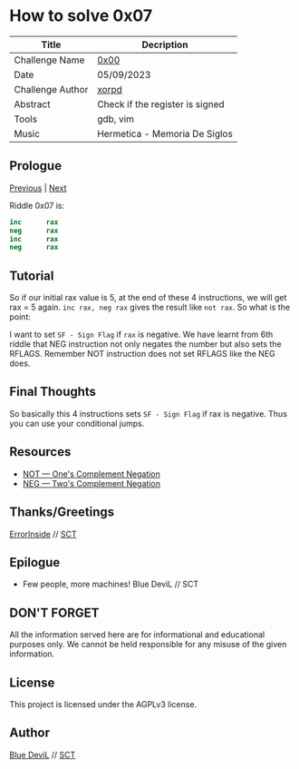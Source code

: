 # How to solve 0x07

| Title                     | Decription                                       |
|---------------------------|--------------------------------------------------|
| Challenge Name            | [0x00][challenge]                                |
| Date                      | 05/09/2023                                       |
| Challenge Author          | [xorpd][web-xorpd]                               |
| Abstract                  | Check if the register is signed                  |
| Tools                     | gdb, vim                                         |
| Music                     | Hermetica - Memoria De Siglos                    |

## Prologue

[Previous][prev] | [Next][next]

Riddle 0x07 is:

```nasm
inc      rax
neg      rax
inc      rax
neg      rax
```

## Tutorial

So if our initial rax value is 5, at the end of these 4 instructions, we will
get rax = 5 again. `inc rax, neg rax` gives the result like `not rax`. So what
is the point:

I want to set `SF - Sign Flag` if `rax` is negative. We have learnt from 6th
riddle that NEG instruction not only negates the number but also sets the
RFLAGS. Remember NOT instruction does not set RFLAGS like the NEG does.

## Final Thoughts

So basically this 4 instructions sets `SF - Sign Flag` if rax is negative.
Thus you can use your conditional jumps.

## Resources

* [NOT — One's Complement Negation][web-intel-not]
* [NEG — Two's Complement Negation][web-intel-neg]

## Thanks/Greetings

[ErrorInside][web-ei] // [SCT][web-sct]

## Epilogue

* Few people, more machines! Blue DeviL // SCT

## DON'T FORGET

All the information served here are for informational and educational purposes
only. We cannot be held responsible for any misuse of the given information.

## License

This project is licensed under the AGPLv3 license.

## Author

[Blue DeviL][web-bd] // [SCT][web-sct]

[web-bd]:  https://gitlab.com/bluedevil
[web-ei]:  https://gitlab.com/error.inside
[web-xorpd]: https://github.com/xorpd
[web-sct]: http://www.sctzine.com
[challenge]: https://www.xorpd.net/pages/xchg_rax/snip_07.html
[prev]: ../0x06/README.md
[next]: ../0x07/README.md
[web-intel-not]: https://www.felixcloutier.com/x86/not
[web-intel-neg]: https://www.felixcloutier.com/x86/neg
